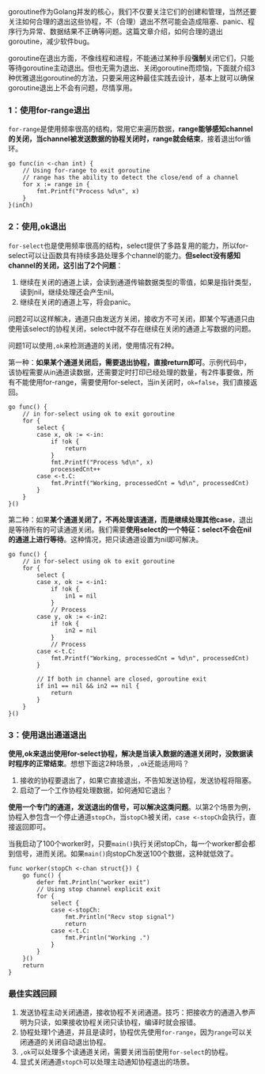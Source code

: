goroutine作为Golang并发的核心，我们不仅要关注它们的创建和管理，当然还要关注如何合理的退出这些协程，不（合理）退出不然可能会造成阻塞、panic、程序行为异常、数据结果不正确等问题。这篇文章介绍，如何合理的退出goroutine，减少软件bug。

goroutine在退出方面，不像线程和进程，不能通过某种手段**强制**关闭它们，只能等待goroutine主动退出。但也无需为退出、关闭goroutine而烦恼，下面就介绍3种优雅退出goroutine的方法，只要采用这种最佳实践去设计，基本上就可以确保goroutine退出上不会有问题，尽情享用。

### 1：使用for-range退出

`for-range`是使用频率很高的结构，常用它来遍历数据，**range能够感知channel的关闭，当channel被发送数据的协程关闭时，range就会结束**，接着退出for循环。



```
go func(in <-chan int) {
    // Using for-range to exit goroutine
    // range has the ability to detect the close/end of a channel
    for x := range in {
        fmt.Printf("Process %d\n", x)
    }
}(inCh)
```

### 2：使用,ok退出

`for-select`也是使用频率很高的结构，select提供了多路复用的能力，所以for-select可以让函数具有持续多路处理多个channel的能力。**但select没有感知channel的关闭，这引出了2个问题**：

1. 继续在关闭的通道上读，会读到通道传输数据类型的零值，如果是指针类型，读到nil，继续处理还会产生nil。
2. 继续在关闭的通道上写，将会panic。

问题2可以这样解决，通道只由发送方关闭，接收方不可关闭，即某个写通道只由使用该select的协程关闭，select中就不存在继续在关闭的通道上写数据的问题。

问题1可以使用`,ok`来检测通道的关闭，使用情况有2种。

第一种：**如果某个通道关闭后，需要退出协程，直接return即可**。示例代码中，该协程需要从in通道读数据，还需要定时打印已经处理的数量，有2件事要做，所有不能使用for-range，需要使用for-select，当in关闭时，`ok=false`，我们直接返回。

```
go func() {
	// in for-select using ok to exit goroutine
	for {
		select {
		case x, ok := <-in:
			if !ok {
				return
			}
			fmt.Printf("Process %d\n", x)
			processedCnt++
		case <-t.C:
			fmt.Printf("Working, processedCnt = %d\n", processedCnt)
		}
	}
}()
```



第二种：如果**某个通道关闭了，不再处理该通道，而是继续处理其他case**，退出是等待所有的可读通道关闭。我们需要**使用select的一个特征：select不会在nil的通道上进行等待**。这种情况，把只读通道设置为nil即可解决。

```
go func() {
	// in for-select using ok to exit goroutine
	for {
		select {
		case x, ok := <-in1:
			if !ok {
				in1 = nil
			}
			// Process
		case y, ok := <-in2:
			if !ok {
				in2 = nil
			}
			// Process
		case <-t.C:
			fmt.Printf("Working, processedCnt = %d\n", processedCnt)
		}

		// If both in channel are closed, goroutine exit
		if in1 == nil && in2 == nil {
			return
		}
	}
}()
```



### 3：使用退出通道退出

**使用,ok来退出使用for-select协程，解决是当读入数据的通道关闭时，没数据读时程序的正常结束**。想想下面这2种场景，`,ok`还能适用吗？

1. 接收的协程要退出了，如果它直接退出，不告知发送协程，发送协程将阻塞。
2. 启动了一个工作协程处理数据，如何通知它退出？

**使用一个专门的通道，发送退出的信号，可以解决这类问题**。以第2个场景为例，协程入参包含一个停止通道`stopCh`，当`stopCh`被关闭，`case <-stopCh`会执行，直接返回即可。

当我启动了100个worker时，只要`main()`执行关闭stopCh，每一个worker都会都到信号，进而关闭。如果`main()`向stopCh发送100个数据，这种就低效了。

```
func worker(stopCh <-chan struct{}) {
	go func() {
		defer fmt.Println("worker exit")
		// Using stop channel explicit exit
		for {
			select {
			case <-stopCh:
				fmt.Println("Recv stop signal")
				return
			case <-t.C:
				fmt.Println("Working .")
			}
		}
	}()
	return
}
```



### 最佳实践回顾

1. 发送协程主动关闭通道，接收协程不关闭通道。技巧：把接收方的通道入参声明为只读，如果接收协程关闭只读协程，编译时就会报错。
2. 协程处理1个通道，并且是读时，协程优先使用`for-range`，因为`range`可以关闭通道的关闭自动退出协程。
3. `,ok`可以处理多个读通道关闭，需要关闭当前使用`for-select`的协程。
4. 显式关闭通道`stopCh`可以处理主动通知协程退出的场景。